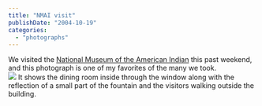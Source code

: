 ```yaml
---
title: "NMAI visit"
publishDate: "2004-10-19"
categories: 
  - "photographs"
---
```


We visited the [National Museum of the American Indian](http://www.nmai.si.edu/) this past weekend, and this photograph is one of my favorites of the many we took.  
![](images/reflections2.jpg) It shows the dining room inside through the window along with the reflection of a small part of the fountain and the visitors walking outside the building.
